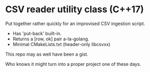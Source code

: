 # CSV reader utility class (C++17)
Put together rather quickly for an improvised CSV ingestion script.
 - Has 'put-back' built-in.
 - Returns a [row, ok] pair a-la-golang.
 - Minimal CMakeLists.txt (header-only libcsvxx)

This repo may as well have been a gist.

Who knows it might turn into a proper project one of these days.
